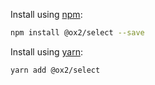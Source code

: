 Install using [npm](http://npmjs.com):
```sh
npm install @ox2/select --save
```
Install using [yarn](http://yarnpkg.com):
```sh
yarn add @ox2/select
```
